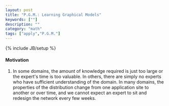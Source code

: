 ```yaml
---
layout: post
title: "P.G.M.: Learning Graphical Models"
keywords: [""] 
description: ""
category: "math"
tags: ["apply","P.G.M."]
---
```

{% include JB/setup %}

#### Motivation
1. In some domains, the amount of knowledge required is just too large or the
   expert's time is too valuable. In others, there are simply no experts who
   have sufficient understanding of the domain. In many domains, the properties
   of the distribution change from one application site to another or over time,
   and we cannot expect an expert to sit and redesign the network every few
   weeks.

